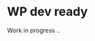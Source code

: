 # WP dev ready

Work in progress ..

<!-- An application for configuring and order custom transfers. -->

<!-- 
## Installation

#### Clone the repo locally:

```sh
git clone https://github.com/Shazzoo/transfer-manager.git transfermanager
cd transfermanager
```

#### Install PHP dependencies:

```sh
composer install
```

### Install Inkscape for image manipulation

**Ubuntu Linux New Stable Versions**

``` sh
sudo add-apt-repository universe
sudo add-apt-repository ppa:inkscape.dev/stable
sudo apt-get update
sudo apt install inkscape
```

**MacOS with Homebrew (Homebrew required)**

``` sh
brew install --cask inkscape
```

**Windows :(**

You can find the installer on the [download page](https://inkscape.org/release/inkscape-1.1/). Normally you want to choose "64-bit architecture" and "MSI package". Installing should be an easy step-by-step (next-next-finish) process.

### Install NPM dependencies:

```sh
npm ci
```

### Setup configuration:

```sh
cp .env.example .env
```

Generate application key:

```sh
php artisan key:generate
```

Create an mysql database. You can also use another database (MySQL, Postgres), simply update your ```.env``` configuration accordingly.

### Build assets and watch for changes:

```sh
npm run watch
```

#### Configure the correct path to your Inkscape binary

Set the correct Inkscape path in your newly created .env file:

**for MacOS after install, first run**

```sh
ln -s /Applications/Inkscape.app/Contents/MacOS/inkscape \
      /usr/local/bin/inkscape
```

**then in your .env:**

``` sh
INKSCAPE_PATH=/usr/local/bin
```

**for Windows**

Please supplement ...

### Run database migrations:

```sh
php artisan migrate
```

Run database seeder:

```sh
php artisan db:seed
```

### Run your dev server

Run a dev server of your choice. I would highly recommend Laravel Valet.

* MacOS see: [Laravel Valet](https://laravel.com/docs/8.x/valet)
* Windows see: MacOS see: [Valet for Windows](https://github.com/cretueusebiu/valet-windows)

And you're ready to go! -->